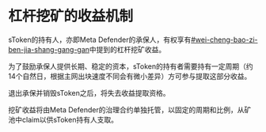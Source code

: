 # 杠杆挖矿的收益机制

sToken的持有人，亦即Meta Defender的承保人，有权享有[#wei-cheng-bao-zi-ben-jia-shang-gang-gan](../xiang-mu-jia-gou/cheng-bao-yu-gang-gan-wa-kuang.md#wei-cheng-bao-zi-ben-jia-shang-gang-gan "mention")中提到的杠杆挖矿收益。

为了鼓励承保人提供长期、稳定的资本，sToken的持有者需要持有一定周期（约14个自然日，根据主网出块速度不同会有微小差异）方可参与提取这部分收益。

退出承保并销毁sToken之后，将失去收益提取资格。

挖矿收益将由Meta Defender的治理合约单独托管，以固定的周期和比例，从矿池中claim以供sToken持有人支取。

